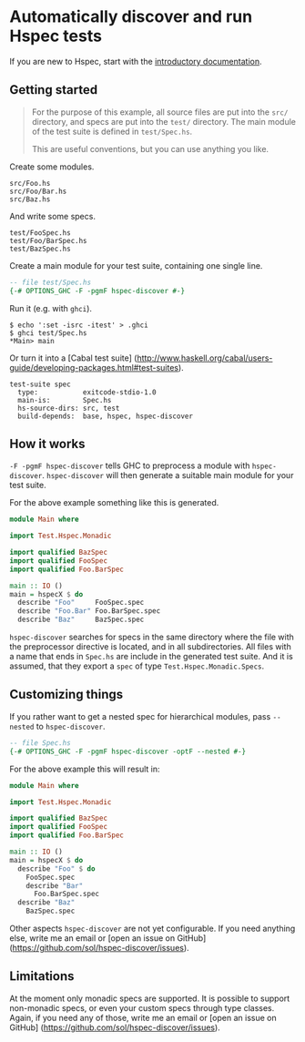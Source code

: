 # Automatically discover and run Hspec tests

If you are new to Hspec, start with the [introductory documentation](http://hspec.github.com/).

## Getting started

> For the purpose of this example, all source files are put into the `src/`
> directory, and specs are put into the `test/` directory.  The main module of
> the test suite is defined in `test/Spec.hs`.
>
> This are useful conventions, but you can
> use anything you like.

Create some modules.

```
src/Foo.hs
src/Foo/Bar.hs
src/Baz.hs
```

And write some specs.

```
test/FooSpec.hs
test/Foo/BarSpec.hs
test/BazSpec.hs
```
Create a main module for your test suite, containing one single line.

```haskell
-- file test/Spec.hs
{-# OPTIONS_GHC -F -pgmF hspec-discover #-}
```

Run it (e.g. with `ghci`).

```
$ echo ':set -isrc -itest' > .ghci
$ ghci test/Spec.hs
*Main> main
```

Or turn it into a [Cabal test suite]
(http://www.haskell.org/cabal/users-guide/developing-packages.html#test-suites).

```
test-suite spec
  type:           exitcode-stdio-1.0
  main-is:        Spec.hs
  hs-source-dirs: src, test
  build-depends:  base, hspec, hspec-discover
```

## How it works

`-F -pgmF hspec-discover` tells GHC to preprocess a module with
`hspec-discover`.  `hspec-discover` will then generate a suitable main module
for your test suite.

For the above example something like this is generated.

```haskell
module Main where

import Test.Hspec.Monadic

import qualified BazSpec
import qualified FooSpec
import qualified Foo.BarSpec

main :: IO ()
main = hspecX $ do
  describe "Foo"     FooSpec.spec
  describe "Foo.Bar" Foo.BarSpec.spec
  describe "Baz"     BazSpec.spec
```

`hspec-discover` searches for specs in the same directory where the file with
the preprocessor directive is located, and in all subdirectories.  All files
with a name that ends in `Spec.hs` are include in the generated test suite.
And it is assumed, that they export a `spec` of type
`Test.Hspec.Monadic.Specs`.

## Customizing things

If you rather want to get a nested spec for hierarchical modules, pass
`--nested` to `hspec-discover`.

```haskell
-- file Spec.hs
{-# OPTIONS_GHC -F -pgmF hspec-discover -optF --nested #-}
```

For the above example this will result in:

```haskell
module Main where

import Test.Hspec.Monadic

import qualified BazSpec
import qualified FooSpec
import qualified Foo.BarSpec

main :: IO ()
main = hspecX $ do
  describe "Foo" $ do
    FooSpec.spec
    describe "Bar"
      Foo.BarSpec.spec
  describe "Baz"
    BazSpec.spec
```

Other aspects `hspec-discover` are not yet configurable.  If you need anything
else, write me an email or [open an issue on GitHub]
(https://github.com/sol/hspec-discover/issues).

## Limitations

At the moment only monadic specs are supported.  It is possible to support
non-monadic specs, or even your custom specs through type classes.  Again, if
you need any of those, write me an email or [open an issue on GitHub]
(https://github.com/sol/hspec-discover/issues).

